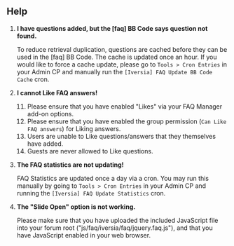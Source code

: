 Help
------------

1. **I have questions added, but the [faq] BB Code says question not found.**
	
	To reduce retrieval duplication, questions are cached before they can be used in the [faq] BB Code. The cache is updated once an hour. If you would like to force a cache update, please go to `Tools > Cron Entries` in your Admin CP and manually run the `[Iversia] FAQ Update BB Code Cache` cron.

1. **I cannot Like FAQ answers!**

	11. Please ensure that you have enabled "Likes" via your FAQ Manager add-on options.
	11. Please ensure that you have enabled the group permission (`Can Like FAQ answers`) for Liking answers.
	11. Users are unable to Like questions/answers that they themselves have added.
	11. Guests are never allowed to Like questions.

1. **The FAQ statistics are not updating!**

	FAQ Statistics are updated once a day via a cron. You may run this manually by going to `Tools > Cron Entries` in your Admin CP and running the `[Iversia] FAQ Update Statistics` cron.

1. **The "Slide Open" option is not working.**

	Please make sure that you have uploaded the included JavaScript file into your forum root ("js/faq/iversia/faq/jquery.faq.js"), and that you have JavaScript enabled in your web browser.